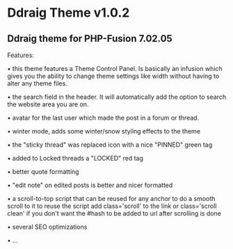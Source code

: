 Ddraig Theme v1.0.2
============
Ddraig theme for PHP-Fusion 7.02.05
-----------------------------------

Features:

• this theme features a Theme Control Panel. Is basically an infusion which gives you the ability to change theme settings like width without having to alter any theme files.

• the search field in the header. It will automatically add the option to search the website area you are on.

• avatar for the last user which made the post in a forum or thread.

• winter mode, adds some winter/snow styling effects to the theme

• the "sticky thread" was replaced icon with a nice "PINNED" green tag

• added to Locked threads a "LOCKED" red tag

• better quote formatting

• "edit note" on edited posts is better and nicer formatted

• a scroll-to-top script that can be reused for any anchor to do a smooth scroll to it to reuse the script add class='scroll' to the link or class='scroll clean' if you don't want the #hash to be added to url after scrolling is done

• several SEO optimizations

• ...
